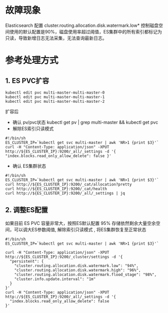 # 故障现象

Elasticsearch 配置 cluster.routing.allocation.disk.watermark.low* 控制磁盘空间使用的默认配置是90%，磁盘使用率超过阈值，ES集群中的所有索引都标记为只读，导致新增日志无法采集，无法查询最新日志。

# 参考处理方式

## 1. ES PVC扩容

```
kubectl edit pvc multi-master-multi-master-0
kubectl edit pvc multi-master-multi-master-1
kubectl edit pvc multi-master-multi-master-2
```
扩容后
* 确认 pv/pvc状态 kubectl get pv | grep multi-master && kubectl get pvc
* 解除ES索引只读模式
```
#!/bin/sh
ES_CLUSTER_IP=`kubectl get svc multi-master | awk 'NR>1 {print $3}'`
curl -H "Content-Type: application/json" -XPUT http://${ES_CLUSTER_IP}:9200/_all/_settings -d '{ "index.blocks.read_only_allow_delete": false }'
```
* 确认 ES集群状态

```
#!/bin/sh
ES_CLUSTER_IP=`kubectl get svc multi-master | awk 'NR>1 {print $3}'` 
curl http://${ES_CLUSTER_IP}:9200/_cat/allocation?pretty
curl http://${ES_CLUSTER_IP}:9200/_cat/health
curl http://${ES_CLUSTER_IP}:9200/_all/_settings | jq
```

## 2. 调整ES配置 

如果目前 ES PVC 容量非常大，按照ES默认配置 95% 存储依然剩余大量空余空间，可以调大ES参数阈值, 解除索引只读模式 , 将ES集群恢复至正常状态

```
#!/bin/sh
ES_CLUSTER_IP=`kubectl get svc multi-master | awk 'NR>1 {print $3}'`

curl -H "Content-Type: application/json" -XPUT http://${ES_CLUSTER_IP}:9200/_cluster/settings -d '{
  "persistent": {
    "cluster.routing.allocation.disk.watermark.low": "94%",
    "cluster.routing.allocation.disk.watermark.high": "96%",
    "cluster.routing.allocation.disk.watermark.flood_stage": "98%",
    "cluster.info.update.interval": "1m"
  }
}'
curl -H "Content-Type: application/json" -XPUT http://${ES_CLUSTER_IP}:9200/_all/_settings -d '{ 
  "index.blocks.read_only_allow_delete": false
}'
```
